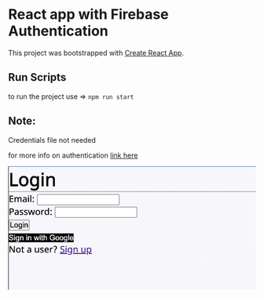 # React app with Firebase Authentication

This project was bootstrapped with [Create React App](https://github.com/facebook/create-react-app).

## Run Scripts
to run the project use => `npm run start` 

## Note:
Credentials file not needed

for more info on authentication [link here](https:firebase.com)

![Screenshot of the project](Screenshot.png)
